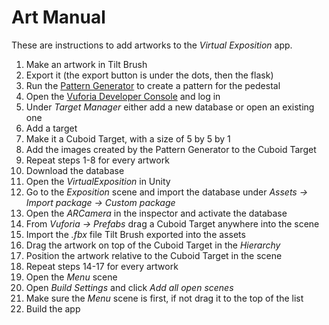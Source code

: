 # Art Manual

These are instructions to add artworks to the *Virtual Exposition* app.

1. Make an artwork in Tilt Brush
2. Export it (the export button is under the dots, then the flask)
3. Run the [Pattern Generator](PatternGenerator) to create a pattern for the pedestal
4. Open the [Vuforia Developer Console](http://developer.vuforia.com) and log in
5. Under *Target Manager* either add a new database or open an existing one
6. Add a target
7. Make it a Cuboid Target, with a size of 5 by 5 by 1
8. Add the images created by the Pattern Generator to the Cuboid Target
9. Repeat steps 1-8 for every artwork
10. Download the database
11. Open the *VirtualExposition* in Unity
12. Go to the *Exposition* scene and import the database under *Assets -> Import package -> Custom package*
13. Open the *ARCamera* in the inspector and activate the database
14. From *Vuforia -> Prefabs* drag a Cuboid Target anywhere into the scene
15. Import the *.fbx* file Tilt Brush exported into the assets
16. Drag the artwork on top of the Cuboid Target in the *Hierarchy*
17. Position the artwork relative to the Cuboid Target in the scene
18. Repeat steps 14-17 for every artwork
19. Open the *Menu* scene
20. Open *Build Settings* and click *Add all open scenes*
21. Make sure the *Menu* scene is first, if not drag it to the top of the list
22. Build the app
